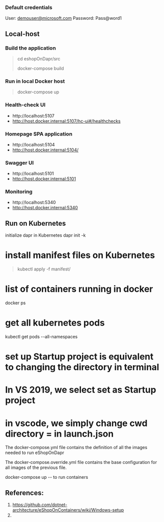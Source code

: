 ### Default credentials
User: demouser@microsoft.com
Password: Pass@word1

## Local-host

### Build the application
> cd eshopOnDapr/src
>
> docker-compose build

### Run in local Docker host
> docker-compose up

### Health-check UI
* http://localhost:5107
* http://host.docker.internal:5107/hc-ui#/healthchecks

### Homepage SPA application
* http://localhost:5104
* http://host.docker.internal:5104/

### Swagger UI
* http://localhost:5101
* http://host.docker.internal:5101

### Monitoring
* http://localhost:5340
* http://host.docker.internal:5340

## Run on Kubernetes
initialize dapr in Kubernetes 
dapr init -k 

# install manifest files on Kubernetes
>kubectl apply -f manifest/

# list of containers running in docker
docker ps

# get all kubernetes pods
kubectl get pods --all-namespaces

# set up Startup project is equivalent to changing the directory in terminal
# In VS 2019, we select set as Startup project
# in vscode, we simply change cwd directory = <folder for startup project> in launch.json

The docker-compose.yml file contains the definition of all the images needed to run eShopOnDapr

The docker-compose.override.yml file contains the base configuration for all images of the previous file.

docker-compose up -- to run containers

## References:
1. https://github.com/dotnet-architecture/eShopOnContainers/wiki/Windows-setup
2. 